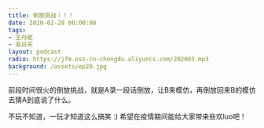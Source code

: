 ```yaml
---
title: 倒放挑战！！！
date: 2020-02-29 00:00:00
tags:
- 王丹妮
- 高日天
layout: podcast
radio: https://jfm.oss-cn-chengdu.aliyuncs.com/202003.mp3
background: /assets/ep20.jpg
---
```

前段时间很火的倒放挑战，就是A录一段话倒放，让B来模仿，再倒放回来B的模仿去猜A到底说了什么。

不玩不知道，一玩才知道这么搞笑 :)
希望在疫情期间能给大家带来些欢luo吧！
